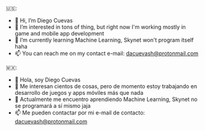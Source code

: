 🇺🇸:  
- 👋 Hi, I’m Diego Cuevas
- 👀 I’m interested in tons of thing, but right now I'm working mostly in game and mobile app development
- 🌱 I’m currently learning Machine Learning, Skynet won't program itself haha
- 📫 You can reach me on my contact e-mail: dacuevash@protonmail.com

🇲🇽:
- 👋 Hola, soy Diego Cuevas
- 👀 Me interesan cientos de cosas, pero de momento estoy trabajando en desarrollo de juegos y apps móviles más que nada
- 🌱 Actualmente me encuentro aprendiendo Machine Learning, Skynet no se programará a sí mismo jaja
- 📫 Me pueden contactar por mi e-mail de contacto: dacuevash@protonmail.com

<!---
dacuevash/dacuevash is a ✨ special ✨ repository because its `README.md` (this file) appears on your GitHub profile.
You can click the Preview link to take a look at your changes.
--->
